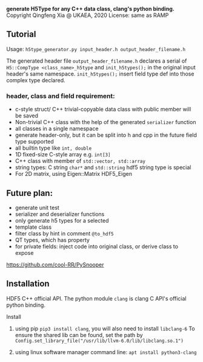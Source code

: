 **generate H5Type for any C++ data class, clang's python binding.**
Copyright Qingfeng Xia @ UKAEA, 2020
License:  same as RAMP

## Tutorial
Usage:  `h5type_generator.py input_header.h output_header_filename.h`

The generated header file `output_header_filename.h` declares a serial of `H5::CompType <class_name>_h5type` and `init_h5types();` in the original input header's same namespace. `init_h5types();` insert field type  def into those complex type declared.

### header, class and field requirement:
+ c-style struct/ C++ trivial-copyable data class  with public member will be saved
+ Non-trivial C++ class with the help of the generated `serializer` function
+ all classes in a single namespace
+ generate header-only, but it can be split into h and cpp in the future
field type supported
+ all builtin type like `int, double`
+ 1D fixed-size C-style array e.g. `int[3]`
+ C++ class with member of `std::vector, std::array`
+ string types:  C string `char*` and `std::string` hdf5 string type is special
+ For 2D matrix, using Eigen::Matrix HDF5_Eigen

## Future plan:
+ generate unit test 
+ serializer and deserializer functions
+ only generate h5 types for a selected
+ template class
+ filter class by hint in comment  `@to_hdf5`
+ QT types, which has property
+ for private fields: inject code into original class,  or derive class to expose 

https://github.com/cool-RR/PySnooper

## Installation

HDF5 C++ official API. 
The python module `clang` is clang C API's official python binding.

Install 
1. using pip `pip3 install clang`, you will also need to install `libclang-6`
To ensure the shared lib can be found, set the path by 
`Config.set_library_file("/usr/lib/llvm-6.0/lib/libclang.so.1")`

2. using linux software manager command line:  `apt install python3-clang`

